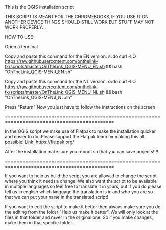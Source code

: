 This is the QGIS installation script

THIS SCRIPT IS MEANT FOR THE CHROMEBOOKS, IF YOU USE IT ON ANOTHER DEVICE THINGS SHOULD STILL WORK BUT STUFF MAY NOT WORK PROPERLY...


HOW TO USE:

Open a terminal

Copy and paste this command for the EN version:
sudo curl -LO https://raw.githubusercontent.com/onthelink-tk/scripts/master/OnTheLink_QGIS-MENU_EN.sh && bash "OnTheLink_QGIS-MENU_EN.sh"

Copy and paste this command for the NL version:
sudo curl -LO https://raw.githubusercontent.com/onthelink-tk/scripts/master/OnTheLink_QGIS-MENU_NL.sh && bash "OnTheLink_QGIS-MENU_NL.sh"


Press "Return"
Now you just have to follow the instructions on the screen


============================================================================================

In the QGIS script we make use of Flatpak to make the installation quicker and easier to do,
Please support the Flatpak team for making this all possible!
Link: https://flatpak.org/


After the installation make sure you reboot so that you can save projects!!!!

============================================================================================

If you want to help us build the script you are allowed to change the script where you think it needs a change! We also want the script to be available in multiple languages so feel free to translate it in yours, but if you do please tell us in english which language the translation is in and who you are so that we can put your name in the translated script!

If you want to edit the script to make it better then always make sure you do the editing from the folder "Help us make it better". We will only look at the files in that folder and never in the original one. So if you make changes, make them in that specific folder...
